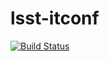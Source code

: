 lsst-itconf
===

[![Build Status](https://travis-ci.org/lsst-it/lsst-itconf.png)](https://travis-ci.org/lsst-it/lsst-itconf)
